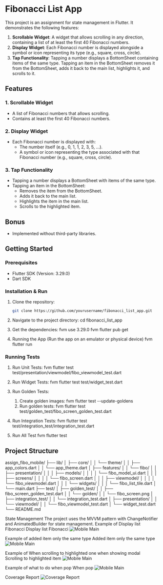 # Fibonacci List App

This project is an assignment for state management in Flutter. It demonstrates the following features:

1. **Scrollable Widget**: A widget that allows scrolling in any direction, containing a list of at least the first 40 Fibonacci numbers.
2. **Display Widget**: Each Fibonacci number is displayed alongside a symbol or icon representing its type (e.g., square, cross, circle).
3. **Tap Functionality**: Tapping a number displays a BottomSheet containing items of the same type. Tapping an item in the BottomSheet removes it from the BottomSheet, adds it back to the main list, highlights it, and scrolls to it.

## Features

### 1. Scrollable Widget
- A list of Fibonacci numbers that allows scrolling.
- Contains at least the first 40 Fibonacci numbers.

### 2. Display Widget
- Each Fibonacci number is displayed with:
  - The number itself (e.g., 0, 1, 1, 2, 3, 5, ...).
  - A symbol or icon representing the type associated with that Fibonacci number (e.g., square, cross, circle).

### 3. Tap Functionality
- Tapping a number displays a BottomSheet with items of the same type.
- Tapping an item in the BottomSheet:
  - Removes the item from the BottomSheet.
  - Adds it back to the main list.
  - Highlights the item in the main list.
  - Scrolls to the highlighted item.

## Bonus
- Implemented without third-party libraries.

## Getting Started

### Prerequisites
- Flutter SDK (Version: 3.29.0)
- Dart SDK

### Installation & Run
1. Clone the repository:
   ```sh
   git clone https://github.com/yourusername/fibonacci_list_app.git

2. Navigate to the project directory:
    cd fibonacci_list_app

3. Get the dependencies:
    fvm use 3.29.0
    fvm flutter pub get

4. Running the App (Run the app on an emulator or physical device)
    fvm flutter run

### Running Tests
1. Run Unit Tests:
    fvm flutter test test/presentation/viewmodel/fibo_viewmodel_test.dart

2. Run Widget Tests:
    fvm flutter test test/widget_test.dart

3. Run Golden Tests:
   1. Create golden images:
    fvm flutter test --update-goldens
   2. Run golden tests:
    fvm flutter test test/golden_test/fibo_screen_golden_test.dart

4. Run Integration Tests:
    fvm flutter test test/integration_test/integration_test.dart

5. Run All Test
    fvm flutter test

## Project Structure
assign_fibo_mobile/
├── lib/
│   ├── core/
│   │   └── theme/
│   │       ├── app_colors.dart
│   │       └── app_theme.dart
│   ├── features/
│   │   └── fibo/
│   │       ├── presentation/
│   │       │   ├── models/
│   │       │   │   └── fibo_model_ui.dart
│   │       │   ├── screens/
│   │       │   │   └── fibo_screen.dart
│   │       │   ├── viewmodel/
│   │       │   │   └── fibo_viewmodel.dart
│   │       │   └── widgets/
│   │       │       └── fibo_list_tile.dart
│   └── main.dart
├── test/
│   ├── golden_test/
│   │   ├── fibo_screen_golden_test.dart
│   │   └── golden/
│   │       └── fibo_screen.png
│   ├── integration_test/
│   │   └── integration_test.dart
│   ├── presentation/
│   │   └── viewmodel/
│   │       └── fibo_viewmodel_test.dart
│   └── widget_test.dart
└── README.md

State Management
The project uses the MVVM pattern with ChangeNotifier and AnimatedBuilder for state management.
Example of Display list Fibonacci Display list Fibonacci
![Mobile Main](assets/images/ex_display_fibo.gif)

Example of added item only the same type Added item only the same type
![Mobile Main](assets/images/ex_add_same_type.gif)

Example of When scrolling to highlighted one when showing modal Scrolling to highlighted item
![Mobile Main](assets/images/ex_scrolling_highlight_model.gif)

Example of what to do when pop When pop
![Mobile Main](assets/images/ex_when_pop.gif)

Coverage Report
![Coverage Report](assets/images/coverage_report.png)

